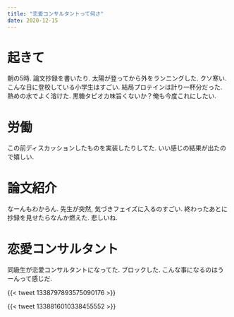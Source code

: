 ```yaml
---
title: "恋愛コンサルタントって何さ"
date: 2020-12-15
---
```


# 起きて
朝の5時. 論文抄録を書いたり. 太陽が登ってから外をランニングした. クソ寒い. こんな日に登校している小学生はすごい. 結局プロテインは計り一杯分だった. 熱めの水でよく溶けた.
黒糖タピオカ味旨くないか？俺も今度これにしたい.

# 労働
この前ディスカッションしたものを実装したりしてた. いい感じの結果が出たので嬉しい.

# 論文紹介
なーんもわからん. 先生が突然, 気づきフェイズに入るのすごい. 終わったあとに抄録を見せたらなんか燃えた. 悲しいね.

# 恋愛コンサルタント
同級生が恋愛コンサルタントになってた. ブロックした. こんな事になるのはうーんって感じだ.

{{< tweet 1338797893575090176 >}}

{{< tweet 1338816010338455552 >}}